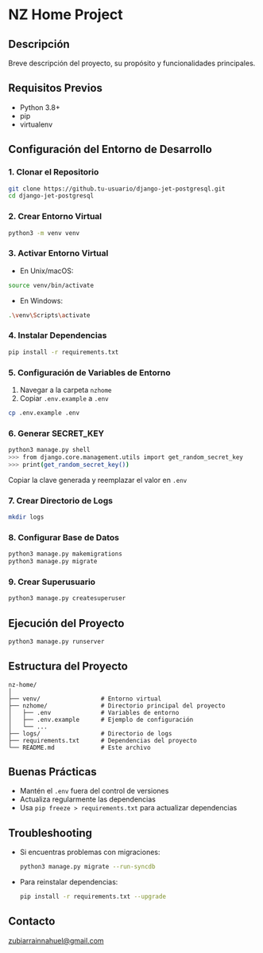 # NZ Home Project

## Descripción

Breve descripción del proyecto, su propósito y funcionalidades principales.

## Requisitos Previos

- Python 3.8+
- pip
- virtualenv

## Configuración del Entorno de Desarrollo

### 1. Clonar el Repositorio

```bash
git clone https://github.tu-usuario/django-jet-postgresql.git
cd django-jet-postgresql
```

### 2. Crear Entorno Virtual

```bash
python3 -m venv venv
```

### 3. Activar Entorno Virtual

- En Unix/macOS:

```bash
source venv/bin/activate
```

- En Windows:

```bash
.\venv\Scripts\activate
```

### 4. Instalar Dependencias

```bash
pip install -r requirements.txt
```

### 5. Configuración de Variables de Entorno

1. Navegar a la carpeta `nzhome`
2. Copiar `.env.example` a `.env`

```bash
cp .env.example .env
```

### 6. Generar SECRET_KEY

```bash
python3 manage.py shell
>>> from django.core.management.utils import get_random_secret_key
>>> print(get_random_secret_key())
```

Copiar la clave generada y reemplazar el valor en `.env`

### 7. Crear Directorio de Logs

```bash
mkdir logs
```

### 8. Configurar Base de Datos

```bash
python3 manage.py makemigrations
python3 manage.py migrate
```

### 9. Crear Superusuario

```bash
python3 manage.py createsuperuser
```

## Ejecución del Proyecto

```bash
python3 manage.py runserver
```

## Estructura del Proyecto

```
nz-home/
│
├── venv/                 # Entorno virtual
├── nzhome/               # Directorio principal del proyecto
│   ├── .env              # Variables de entorno
│   ├── .env.example      # Ejemplo de configuración
│   └── ...
├── logs/                 # Directorio de logs
├── requirements.txt      # Dependencias del proyecto
└── README.md             # Este archivo
```

## Buenas Prácticas

- Mantén el `.env` fuera del control de versiones
- Actualiza regularmente las dependencias
- Usa `pip freeze > requirements.txt` para actualizar dependencias

## Troubleshooting

- Si encuentras problemas con migraciones:
  ```bash
  python3 manage.py migrate --run-syncdb
  ```
- Para reinstalar dependencias:
  ```bash
  pip install -r requirements.txt --upgrade
  ```

## Contacto

zubiarrainnahuel@gmail.com
